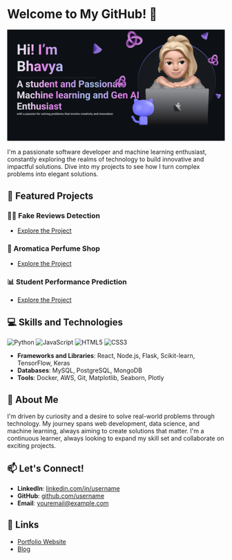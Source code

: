 # Welcome to My GitHub! 👋
![Banner](https://github.com/bhavyarathore11/bhavyarathore11/blob/main/Make%20your%20README.png?raw=true)

I'm a passionate software developer and machine learning enthusiast, constantly exploring the realms of technology to build innovative and impactful solutions. Dive into my projects to see how I turn complex problems into elegant solutions.

## 🚀 Featured Projects
### 🕵️‍♂️ Fake Reviews Detection
- [Explore the Project](https://github.com/bhavyarathore11/Fake-Reviews-Detection-)
### 🌸 Aromatica Perfume Shop
- [Explore the Project](https://bhavyarathore11.github.io/Aromatica-perfume-shop/index.html)
### 📊 Student Performance Prediction
- [Explore the Project](https://bhavyarathore11.github.io/Student-performance-predictions-/)

## 💻 Skills and Technologies
![Python](https://img.icons8.com/color/48/000000/python--v1.png)
![JavaScript](https://img.icons8.com/color/48/000000/javascript--v1.png)
![HTML5](https://img.icons8.com/color/48/000000/html-5--v1.png)
![CSS3](https://img.icons8.com/color/48/000000/css3.png)
- **Frameworks and Libraries**: React, Node.js, Flask, Scikit-learn, TensorFlow, Keras
- **Databases**: MySQL, PostgreSQL, MongoDB
- **Tools**: Docker, AWS, Git, Matplotlib, Seaborn, Plotly
## 🌟 About Me
I'm driven by curiosity and a desire to solve real-world problems through technology. My journey spans web development, data science, and machine learning, always aiming to create solutions that matter. I'm a continuous learner, always looking to expand my skill set and collaborate on exciting projects.

## 📫 Let's Connect!
- **LinkedIn**: [linkedin.com/in/username](https://www.linkedin.com/in/username)
- **GitHub**: [github.com/username](https://github.com/username)
- **Email**: youremail@example.com

## 🔗 Links
- [Portfolio Website](https://yourwebsite.com)
- [Blog](https://yourblog.com)

